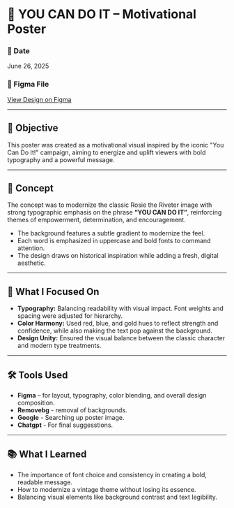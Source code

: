 # 💪 YOU CAN DO IT – Motivational Poster

### 📅 Date  
June 26, 2025  

### 🔗 Figma File  
[View Design on Figma](https://www.figma.com/design/tbgQ1jpsQq4w7Q9G9TjKFL/You-can-Do-It-poster?node-id=0-1&t=0gJloIWdXfnzQTWt-1)

---

## 🎯 Objective  
This poster was created as a motivational visual inspired by the iconic "You Can Do It!" campaign, aiming to energize and uplift viewers with bold typography and a powerful message.

---

## 🎨 Concept  
The concept was to modernize the classic Rosie the Riveter image with strong typographic emphasis on the phrase **“YOU CAN DO IT”**, reinforcing themes of empowerment, determination, and encouragement.  
- The background features a subtle gradient to modernize the feel.  
- Each word is emphasized in uppercase and bold fonts to command attention.  
- The design draws on historical inspiration while adding a fresh, digital aesthetic.

---

## 🔧 What I Focused On  
- **Typography:** Balancing readability with visual impact. Font weights and spacing were adjusted for hierarchy.  
- **Color Harmony:** Used red, blue, and gold hues to reflect strength and confidence, while also making the text pop against the background.  
- **Design Unity:** Ensured the visual balance between the classic character and modern type treatments.

---

## 🛠️ Tools Used  
- **Figma** – for layout, typography, color blending, and overall design composition.
- **Removebg** - removal of backgrounds.
- **Google** - Searching up poster image.
- **Chatgpt** - For final suggesstions.
  
---

## 📚 What I Learned  
- The importance of font choice and consistency in creating a bold, readable message.  
- How to modernize a vintage theme without losing its essence.  
- Balancing visual elements like background contrast and text legibility.

